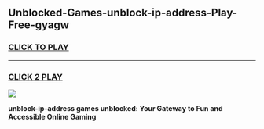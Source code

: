 
## Unblocked-Games-unblock-ip-address-Play-Free-gyagw
<h3>
<a href="https://premium76.site?title=unblock-ip-address&ref=18A1">CLICK TO PLAY</a></h3>
<hr>

<h3>
<a href="https://premium76.site?title=unblock-ip-address&ref=18A1">CLICK 2 PLAY</a>
  
</h3>

<a href="https://premium76.site?title=unblock-ip-address&ref=18A1"><img src="https://clearcache.store/games.png"></a>


**unblock-ip-address games unblocked: Your Gateway to Fun and Accessible Online Gaming**
